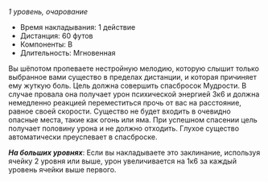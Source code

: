 *1 уровень, очарование*

- Время накладывания: 1 действие 
- Дистанция: 60 футов 
- Компоненты: В 
- Длительность: Мгновенная 

Вы шёпотом пропеваете нестройную мелодию, которую слышит только выбранное вами существо в пределах дистанции, и которая причиняет ему жуткую боль. Цель должна совершить спасбросок Мудрости. В случае провала она получает урон психической энергией 3к6 и должна немедленно реакцией переместиться прочь от вас на расстояние, равное своей скорости. Существо не будет входить в очевидно опасные места, такие как огонь или яма. При успешном спасении цель получает половину урона и не должно отходить. Глухое существо автоматически преуспевает в спасброске. 

***На больших уровнях***: Если вы накладываете это заклинание, используя ячейку 2 уровня или выше, урон увеличивается на 1к6 за каждый уровень ячейки выше первого.